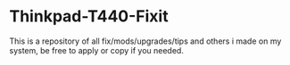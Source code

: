 # Thinkpad-T440-Fixit
This is a repository of all fix/mods/upgrades/tips and others i made on my system, be free to apply or copy if you needed.
